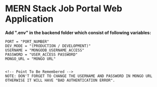 # MERN Stack Job Portal Web Application

**Add ".env" in the backend folder which consist of following variables:**

```
PORT = "PORT_NUMBER"
DEV_MODE = "(PRODUCTION / DEVELOPMENT)"
USERNAME = "MONGODB_USERNAME_ACCESS"
PASSWORD = "USER_ACCESS PASSWORD"
MONGO_URL = "MONGO URL"


<!-- Point To Be Remembered -->
NOTE: DON'T FORGET TO CHANGE THE USERNAME AND PASSWORD IN MONGO URL OTHERWISE IT WILL HAVE "BAD AUTHENTICATION ERROR".

```
